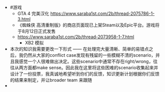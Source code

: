 - #游戏
	- GTA 4 完美汉化 https://www.saraba1st.com/2b/thread-2075786-1-3.html
	- 《蜘蛛侠 高清重制版》的商店页面现已上架Steam以及Epic平台。游戏将于8月12日正式发售
	- https://www.saraba1st.com/2b/thread-2073958-1-7.html
		- XB2 模拟
- 本次的知识我需要更改一下形式 —— 在处理完大量清晰、简单的易错点之后，我仍然从大家的conflict case发现有残留的一些模糊不清的scenario，并且我感觉一个人很难做出决定。这些scenario中通常不存在right/wrong，往往从两方面都make sense。因此我在这里将这些困难的scenario收集起来并设计了一份投票，我真诚地希望听到你们的反馈，知识更新计划根据你们反馈的结果来制定，并让broader team 来跟随
-